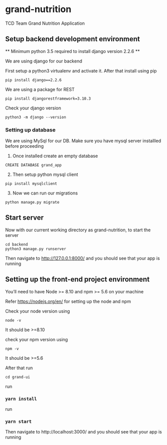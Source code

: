# grand-nutrition
TCD Team Grand Nutrition Application


## Setup backend development environment
** Minimum python 3.5 required to install django version 2.2.6 **

We are using django for our backend

First setup a python3 virtualenv and activate it. After that install using pip
```
pip install django==2.2.6
```

We are using a package for REST

```
pip install djangorestframework=3.10.3
```

Check your django version
```
python3 -m django --version
```

### Setting up database

We are using MySql for our DB. Make sure you have mysql server installled before proceeding

1. Once installed create an empty database
```
CREATE DATABASE grand_app
```

2. Then setup python mysql client
```
pip install mysqlclient
```

3. Now we can run our migrations
```
python manage.py migrate
```

## Start server

Now with our current working directory as grand-nutrition, to start the server
```
cd backend
python3 manage.py runserver
```

Then navigate to http://127.0.0.1:8000/ and you should see that your app is running


## Setting up the front-end project environment

 You’ll need to have Node >= 8.10 and npm >= 5.6 on your machine

 Refer https://nodejs.org/en/ for setting up the node and npm


Check your node version using
```
node -v
```
It should be >=8.10

check your npm version using
```
npm -v
```
It should be >=5.6

After that run
```
cd grand-ui
```
run
### `yarn install`

run

### `yarn start`

Then navigate to http://localhost:3000/ and you should see that your app is running
